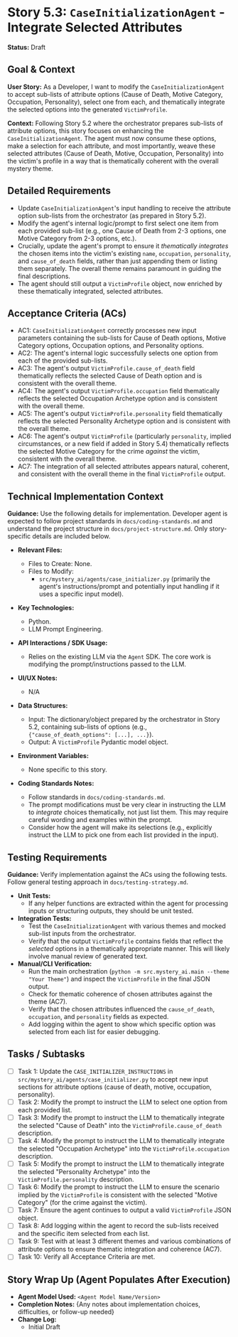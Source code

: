 # Story 5.3: `CaseInitializationAgent` - Integrate Selected Attributes

**Status:** Draft

## Goal & Context

**User Story:** As a Developer, I want to modify the `CaseInitializationAgent` to accept sub-lists of attribute options (Cause of Death, Motive Category, Occupation, Personality), select one from each, and thematically integrate the selected options into the generated `VictimProfile`.

**Context:** Following Story 5.2 where the orchestrator prepares sub-lists of attribute options, this story focuses on enhancing the `CaseInitializationAgent`. The agent must now consume these options, make a selection for each attribute, and most importantly, weave these selected attributes (Cause of Death, Motive, Occupation, Personality) into the victim's profile in a way that is thematically coherent with the overall mystery theme.

## Detailed Requirements

- Update `CaseInitializationAgent`'s input handling to receive the attribute option sub-lists from the orchestrator (as prepared in Story 5.2).
- Modify the agent's internal logic/prompt to first select one item from each provided sub-list (e.g., one Cause of Death from 2-3 options, one Motive Category from 2-3 options, etc.).
- Crucially, update the agent's prompt to ensure it *thematically integrates* the chosen items into the victim's existing `name`, `occupation`, `personality`, and `cause_of_death` fields, rather than just appending them or listing them separately. The overall theme remains paramount in guiding the final descriptions.
- The agent should still output a `VictimProfile` object, now enriched by these thematically integrated, selected attributes.

## Acceptance Criteria (ACs)

- AC1: `CaseInitializationAgent` correctly processes new input parameters containing the sub-lists for Cause of Death options, Motive Category options, Occupation options, and Personality options.
- AC2: The agent's internal logic successfully selects one option from each of the provided sub-lists.
- AC3: The agent's output `VictimProfile.cause_of_death` field thematically reflects the selected Cause of Death option and is consistent with the overall theme.
- AC4: The agent's output `VictimProfile.occupation` field thematically reflects the selected Occupation Archetype option and is consistent with the overall theme.
- AC5: The agent's output `VictimProfile.personality` field thematically reflects the selected Personality Archetype option and is consistent with the overall theme.
- AC6: The agent's output `VictimProfile` (particularly `personality`, implied circumstances, or a new field if added in Story 5.4) thematically reflects the selected Motive Category for the crime *against* the victim, consistent with the overall theme.
- AC7: The integration of all selected attributes appears natural, coherent, and consistent with the overall theme in the final `VictimProfile` output.

## Technical Implementation Context

**Guidance:** Use the following details for implementation. Developer agent is expected to follow project standards in `docs/coding-standards.md` and understand the project structure in `docs/project-structure.md`. Only story-specific details are included below.

- **Relevant Files:**
  - Files to Create: None.
  - Files to Modify:
    - `src/mystery_ai/agents/case_initializer.py` (primarily the agent's instructions/prompt and potentially input handling if it uses a specific input model).

- **Key Technologies:**
  - Python.
  - LLM Prompt Engineering.

- **API Interactions / SDK Usage:**
  - Relies on the existing LLM via the `Agent` SDK. The core work is modifying the prompt/instructions passed to the LLM.

- **UI/UX Notes:**
  - N/A

- **Data Structures:**
  - Input: The dictionary/object prepared by the orchestrator in Story 5.2, containing sub-lists of options (e.g., `{"cause_of_death_options": [...], ...}`).
  - Output: A `VictimProfile` Pydantic model object.

- **Environment Variables:**
  - None specific to this story.

- **Coding Standards Notes:**
  - Follow standards in `docs/coding-standards.md`.
  - The prompt modifications must be very clear in instructing the LLM to *integrate* choices thematically, not just list them. This may require careful wording and examples within the prompt.
  - Consider how the agent will make its selections (e.g., explicitly instruct the LLM to pick one from each list provided in the input).

## Testing Requirements

**Guidance:** Verify implementation against the ACs using the following tests. Follow general testing approach in `docs/testing-strategy.md`.

- **Unit Tests:**
  - If any helper functions are extracted within the agent for processing inputs or structuring outputs, they should be unit tested.
- **Integration Tests:**
  - Test the `CaseInitializationAgent` with various themes and mocked sub-list inputs from the orchestrator.
  - Verify that the output `VictimProfile` contains fields that reflect the *selected* options in a thematically appropriate manner. This will likely involve manual review of generated text.
- **Manual/CLI Verification:**
  - Run the main orchestration (`python -m src.mystery_ai.main --theme "Your Theme"`) and inspect the `VictimProfile` in the final JSON output.
  - Check for thematic coherence of chosen attributes against the theme (AC7).
  - Verify that the chosen attributes influenced the `cause_of_death`, `occupation`, and `personality` fields as expected.
  - Add logging within the agent to show which specific option was selected from each list for easier debugging.

## Tasks / Subtasks

- [ ] Task 1: Update the `CASE_INITIALIZER_INSTRUCTIONS` in `src/mystery_ai/agents/case_initializer.py` to accept new input sections for attribute options (cause of death, motive, occupation, personality).
- [ ] Task 2: Modify the prompt to instruct the LLM to select one option from each provided list.
- [ ] Task 3: Modify the prompt to instruct the LLM to thematically integrate the selected "Cause of Death" into the `VictimProfile.cause_of_death` description.
- [ ] Task 4: Modify the prompt to instruct the LLM to thematically integrate the selected "Occupation Archetype" into the `VictimProfile.occupation` description.
- [ ] Task 5: Modify the prompt to instruct the LLM to thematically integrate the selected "Personality Archetype" into the `VictimProfile.personality` description.
- [ ] Task 6: Modify the prompt to instruct the LLM to ensure the scenario implied by the `VictimProfile` is consistent with the selected "Motive Category" (for the crime against the victim).
- [ ] Task 7: Ensure the agent continues to output a valid `VictimProfile` JSON object.
- [ ] Task 8: Add logging within the agent to record the sub-lists received and the specific item selected from each list.
- [ ] Task 9: Test with at least 3 different themes and various combinations of attribute options to ensure thematic integration and coherence (AC7).
- [ ] Task 10: Verify all Acceptance Criteria are met.

## Story Wrap Up (Agent Populates After Execution)

- **Agent Model Used:** `<Agent Model Name/Version>`
- **Completion Notes:** {Any notes about implementation choices, difficulties, or follow-up needed}
- **Change Log:**
  - Initial Draft 